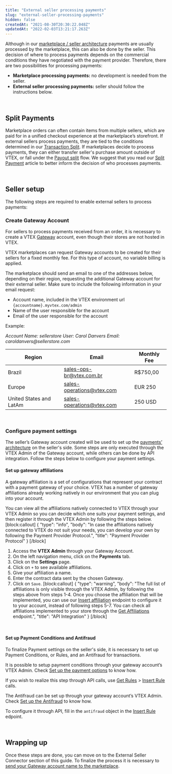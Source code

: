 ```yaml
---
title: "External seller processing payments"
slug: "external-seller-processing-payments"
hidden: false
createdAt: "2021-08-30T20:30:22.048Z"
updatedAt: "2022-02-03T13:21:17.263Z"
---
```

Although in our [marketplace / seller architecture](https://developers.vtex.com/vtex-rest-api/docs/external-marketplace-integration-architecture) payments are usually processed by the marketplace, this can also be done by the seller. This decision of where to process payments depends on the commercial conditions they have negotiated with the payment provider.  Therefore, there are two possibilities for processing payments:

- **Marketplace processing payments:** no development is needed from the seller. 
- **External seller processing payments:** seller should follow the instructions below. 


</br>

## Split Payments

Marketplace orders can often contain items from multiple sellers, which are paid for in a unified checkout experience at the marketplace’s storefront. If external sellers process payments, they are tied to the conditions determined in our [Transaction Split](https://help.vtex.com/en/tutorial/split-payment--6k5JidhYRUxileNolY2VLx#transaction-split). If marketplaces decide to process payments, they can either transfer seller's purchase amount outside of VTEX, or fall under the [Payout split](https://help.vtex.com/en/tutorial/split-payment--6k5JidhYRUxileNolY2VLx#payout-split) flow. We suggest that you read our [Split Payment](https://help.vtex.com/en/tutorial/split-payment--6k5JidhYRUxileNolY2VLx) article to better inform the decision of who processes payments.

</br> 

## Seller setup

The following steps are required to enable external sellers to process payments:



### Create Gateway Account

For sellers to process payments received from an order, it is necessary to create a VTEX [Gateway](https://help.vtex.com/en/tutorial/what-is-a-payment-gateway--2KH9Wdi7F6swOU4amECSOk) account, even though their stores are not hosted in VTEX. 

VTEX marketplaces can request  Gateway accounts to be created for their sellers for a fixed monthly fee. For this type of account, no variable billing is applied.

The marketplace should send an email to one of the addresses below, depending on their region, requesting the additional Gateway account for their external seller. Make sure to include the following information in your email request:

- Account name, included in the VTEX environment url `{accountname}.myvtex.com/admin`
- Name of the user responsible for the account
- Email of the user responsible for the account 

Example: 

_Account Name: sellerstore_
_User: Carol Danvers_
_Email: caroldanvers@sellerstore.com_



| Region                  | Email                     | Monthly Fee |
|-------------------------|---------------------------|-------------|
| Brazil                  | sales-ops-br@vtex.com.br  | R$750,00    |
| Europe                  | sales-operations@vtex.com | EUR 250     |
| United States and LatAm | sales-operations@vtex.com | 250 USD     |

</br>

### Configure payment settings

The seller’s Gateway account created will be used to set up the [payments’ architecture](https://help.vtex.com/en/tracks/payments--6GAS7ZzGAm7AGoEAwDbwJG) on the seller's side. Some steps are only executed through the VTEX Admin of the Gateway account, while others can be done by API integration. Follow the steps below to configure your payment settings.

#### Set up gateway affiliations

A gateway affiliation is a set of configurations that represent your contract with a payment gateway of your choice. VTEX has a number of gateway affiliations already working natively in our environment that you can plug into your account. 

You can view all the affiliations natively connected to VTEX through your VTEX Admin so you can decide which one suits your payment settings, and then register it through the VTEX Admin by following the steps below.
[block:callout]
{
  "type": "info",
  "body": "In case the affiliations natively connected to VTEX do not suit your needs, you can develop your own by following the Payment Provider Protocol.",
  "title": "Payment Provider Protocol"
}
[/block]



1. Access the **VTEX Admin** through your Gateway Account.
2. On the left navigation menu, click on the **Payments** tab.
3. Click on the **Settings** page.
4. Click on `+` to see available affiliations.
5. Give your affiliation a name.
6. Enter the contract data sent by the chosen Gateway.
7. Click on `Save`.
[block:callout]
{
  "type": "warning",
  "body": "The full list of affiliations is only visible through the VTEX Admin, by following the steps above from steps 1-4. Once you choose the affiliation that will be implemented, you can use our [Insert affiliation](https://developers.vtex.com/vtex-rest-api/reference/insertaffiliation) endpoint to configure it to your account, instead of following steps 5-7. You can check all affiliations implemented to your store through the [Get Affiliations](https://developers.vtex.com/vtex-rest-api/reference/affiliations) endpoint.",
  "title": "API Integration"
}
[/block]


</br>

#### Set up Payment Conditions and Antifraud
To finalize Payment settings on the seller's side, it is necessary to set up Payment Conditions, or Rules, and an Antifraud for transactions.

It is possible to setup payment conditions through your gateway account’s VTEX Admin.  Check [Set up  the payment options](https://help.vtex.com/en/tutorial/how-to-configure-payment-conditions) to know how.

If you wish to realize this step through API calls, use [Get Rules](https://developers.vtex.com/vtex-rest-api/reference/rules) > [Insert Rule](https://developers.vtex.com/vtex-rest-api/reference/insertrule) calls. 

The Antifraud can be set up  through your gateway account’s VTEX Admin.  Check [Set up the Antifraud](https://help.vtex.com/tutorial/how-to-configure-the-anti-fraud--tutorials_446) to know how.

To configure it through API, fill in the `antifraud` object in the [Insert Rule](https://developers.vtex.com/vtex-rest-api/reference/insertrule) edpoint.


</br>

## Wrapping up

Once these steps are done, you can move on to the External Seller Connector section of this guide. To finalize the process it is necessary to [send your Gateway account name to the marketplace](https://developers.vtex.com/vtex-rest-api/docs/external-seller-integration-connector#seller-processing-payments).